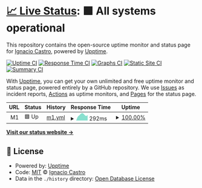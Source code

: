 # [📈 Live Status](https://ignaciocastro.github.io/upptime): <!--live status--> **🟩 All systems operational**

This repository contains the open-source uptime monitor and status page for [Ignacio Castro](https://ignacio.wtf), powered by [Upptime](https://github.com/upptime/upptime).

[![Uptime CI](https://github.com/ignaciocastro/upptime/workflows/Uptime%20CI/badge.svg)](https://github.com/ignaciocastro/upptime/actions?query=workflow%3A%22Uptime+CI%22)
[![Response Time CI](https://github.com/ignaciocastro/upptime/workflows/Response%20Time%20CI/badge.svg)](https://github.com/ignaciocastro/upptime/actions?query=workflow%3A%22Response+Time+CI%22)
[![Graphs CI](https://github.com/ignaciocastro/upptime/workflows/Graphs%20CI/badge.svg)](https://github.com/ignaciocastro/upptime/actions?query=workflow%3A%22Graphs+CI%22)
[![Static Site CI](https://github.com/ignaciocastro/upptime/workflows/Static%20Site%20CI/badge.svg)](https://github.com/ignaciocastro/upptime/actions?query=workflow%3A%22Static+Site+CI%22)
[![Summary CI](https://github.com/ignaciocastro/upptime/workflows/Summary%20CI/badge.svg)](https://github.com/ignaciocastro/upptime/actions?query=workflow%3A%22Summary+CI%22)

With [Upptime](https://upptime.js.org), you can get your own unlimited and free uptime monitor and status page, powered entirely by a GitHub repository. We use [Issues](https://github.com/ignaciocastro/upptime/issues) as incident reports, [Actions](https://github.com/ignaciocastro/upptime/actions) as uptime monitors, and [Pages](https://ignaciocastro.github.io/upptime) for the status page.

<!--start: status pages-->
<!-- This summary is generated by Upptime (https://github.com/upptime/upptime) -->
<!-- Do not edit this manually, your changes will be overwritten -->
<!-- prettier-ignore -->
| URL | Status | History | Response Time | Uptime |
| --- | ------ | ------- | ------------- | ------ |
| <img alt="" src="https://favicons.githubusercontent.com/null" height="13"> M1 | 🟩 Up | [m1.yml](https://github.com/ignaciocastro/upptime/commits/HEAD/history/m1.yml) | <details><summary><img alt="Response time graph" src="./graphs/m1/response-time-week.png" height="20"> 292ms</summary><br><a href="https://ignaciocastro.github.io/upptime/history/m1"><img alt="Response time 288" src="https://img.shields.io/endpoint?url=https%3A%2F%2Fraw.githubusercontent.com%2Fignaciocastro%2Fupptime%2FHEAD%2Fapi%2Fm1%2Fresponse-time.json"></a><br><a href="https://ignaciocastro.github.io/upptime/history/m1"><img alt="24-hour response time 284" src="https://img.shields.io/endpoint?url=https%3A%2F%2Fraw.githubusercontent.com%2Fignaciocastro%2Fupptime%2FHEAD%2Fapi%2Fm1%2Fresponse-time-day.json"></a><br><a href="https://ignaciocastro.github.io/upptime/history/m1"><img alt="7-day response time 292" src="https://img.shields.io/endpoint?url=https%3A%2F%2Fraw.githubusercontent.com%2Fignaciocastro%2Fupptime%2FHEAD%2Fapi%2Fm1%2Fresponse-time-week.json"></a><br><a href="https://ignaciocastro.github.io/upptime/history/m1"><img alt="30-day response time 288" src="https://img.shields.io/endpoint?url=https%3A%2F%2Fraw.githubusercontent.com%2Fignaciocastro%2Fupptime%2FHEAD%2Fapi%2Fm1%2Fresponse-time-month.json"></a><br><a href="https://ignaciocastro.github.io/upptime/history/m1"><img alt="1-year response time 288" src="https://img.shields.io/endpoint?url=https%3A%2F%2Fraw.githubusercontent.com%2Fignaciocastro%2Fupptime%2FHEAD%2Fapi%2Fm1%2Fresponse-time-year.json"></a></details> | <details><summary><a href="https://ignaciocastro.github.io/upptime/history/m1">100.00%</a></summary><a href="https://ignaciocastro.github.io/upptime/history/m1"><img alt="All-time uptime 100.00%" src="https://img.shields.io/endpoint?url=https%3A%2F%2Fraw.githubusercontent.com%2Fignaciocastro%2Fupptime%2FHEAD%2Fapi%2Fm1%2Fuptime.json"></a><br><a href="https://ignaciocastro.github.io/upptime/history/m1"><img alt="24-hour uptime 100.00%" src="https://img.shields.io/endpoint?url=https%3A%2F%2Fraw.githubusercontent.com%2Fignaciocastro%2Fupptime%2FHEAD%2Fapi%2Fm1%2Fuptime-day.json"></a><br><a href="https://ignaciocastro.github.io/upptime/history/m1"><img alt="7-day uptime 100.00%" src="https://img.shields.io/endpoint?url=https%3A%2F%2Fraw.githubusercontent.com%2Fignaciocastro%2Fupptime%2FHEAD%2Fapi%2Fm1%2Fuptime-week.json"></a><br><a href="https://ignaciocastro.github.io/upptime/history/m1"><img alt="30-day uptime 100.00%" src="https://img.shields.io/endpoint?url=https%3A%2F%2Fraw.githubusercontent.com%2Fignaciocastro%2Fupptime%2FHEAD%2Fapi%2Fm1%2Fuptime-month.json"></a><br><a href="https://ignaciocastro.github.io/upptime/history/m1"><img alt="1-year uptime 100.00%" src="https://img.shields.io/endpoint?url=https%3A%2F%2Fraw.githubusercontent.com%2Fignaciocastro%2Fupptime%2FHEAD%2Fapi%2Fm1%2Fuptime-year.json"></a></details>

<!--end: status pages-->

[**Visit our status website →**](https://ignaciocastro.github.io/upptime)

## 📄 License

- Powered by: [Upptime](https://github.com/upptime/upptime)
- Code: [MIT](./LICENSE) © [Ignacio Castro](https://ignacio.wtf)
- Data in the `./history` directory: [Open Database License](https://opendatacommons.org/licenses/odbl/1-0/)
